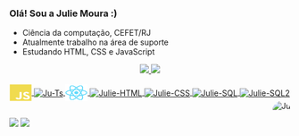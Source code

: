### Olá! Sou a Julie Moura :)

  - Ciência da computação, CEFET/RJ
  - Atualmente trabalho na área de suporte
  - Estudando HTML, CSS e JavaScript

<div align="center">
  <a href="https://github.com/juliemoura">
  <img height="180em" src="https://github-readme-stats.vercel.app/api?username=juliemoura&show_icons=true&theme=jolly&include_all_commits=true&count_private=true"/>
  <img height="120em" src="https://github-readme-stats.vercel.app/api/top-langs/?username=juliemoura&layout=compact&langs_count=7&theme=jolly"/>
</div>

<div style="display: inline_block"><br>
  <img align="center" alt="Ju-Js" height="30" width="40" src="https://raw.githubusercontent.com/devicons/devicon/master/icons/javascript/javascript-plain.svg">
  <img align="center" alt="Ju-Ts" height="30" width="40" src="https://raw.githubusercontent.com/devicons/devicon/master/icons/typescript/typescipt-plain.svg">
  <img align="center" alt="Ju-React" height="30" width="40" src="https://raw.githubusercontent.com/devicons/devicon/master/icons/react/react-original.svg">
  <img align="center" alt="Julie-HTML" height="30" width="40" src="https://cdn.jsdelivr.net/gh/devicons/devicon/icons/html5/html5-original.svg">
  <img align="center" alt="Julie-CSS" height="30" width="40" src="https://cdn.jsdelivr.net/gh/devicons/devicon/icons/css3/css3-original.svg">
  <img align="center" alt="Julie-SQL" height="30" width="40" src="https://cdn.jsdelivr.net/gh/devicons/devicon/icons/mysql/mysql-original.svg">
  <img align="center" alt="Julie-SQL2" height="30" width="40" src="https://cdn.jsdelivr.net/gh/devicons/devicon/icons/postgresql/postgresql-original.svg">
  
  <img align="right" alt="Ju" height="150" style="border-radius:50px;" src="https://share-cdn.picrew.me/shareImg/org/202111/338224_V0IKOWJJ.png">
</div>

  ##
  
<div> 
  <a href="https://www.linkedin.com/in/juliemoura/" target="_blank"><img src="https://img.shields.io/badge/LinkedIn-0077B5?style=for-the-badge&logo=linkedin&logoColor=blue" target="_blank"></a>
    <a href="https://instagram.com/mouralie" target="_blank"><img src="https://img.shields.io/badge/Instagram-E4405F?style=for-the-badge&logo=instagram&logoColor=white" target="_blank"></a>

</div>
